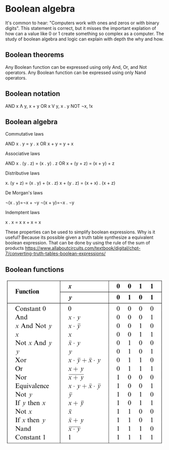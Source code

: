 # Boolean algebra 

It's common to hear: "Computers work with ones and zeros or with binary digits". This statement is correct, but it misses the important 
explation of how can a value like 0 or 1 create something so complex as a computer. The study of boolean algebra and logic can explain with depth the why and how.


## Boolean theorems 

Any Boolean function can be expressed using only And, Or, and Not operators.
Any Boolean function can be expressed using only Nand operators.



## Boolean notation

AND  x Ʌ y, x + y 
OR   x V y, x . y
NOT  ¬x, !x

## Boolean algebra

Commutative laws

AND x . y = y . x
OR x + y = y + x

Associative laws

AND x . (y . z) = (x . y) . z
OR x + (y + z) = (x + y) + z

Distributive laws

x. (y + z) = (x . y) + (x . z)
x + (y . z) = (x + x) . (x + z)

De Morgan's laws

¬(x . y)=¬x + ¬y
¬(x + y)=¬x . ¬y

Indemptent laws

x . x = x
x + x = x

These properties can be used to simplify boolean expressions. Why is it useful? Because its possible given a truth table synthesize a equivalent
boolean expression. That can be done by using the rule of the sum of products https://www.allaboutcircuits.com/textbook/digital/chpt-7/converting-truth-tables-boolean-expressions/

## Boolean functions

![A list of boolean functions](./Images/boolean_functions.png)